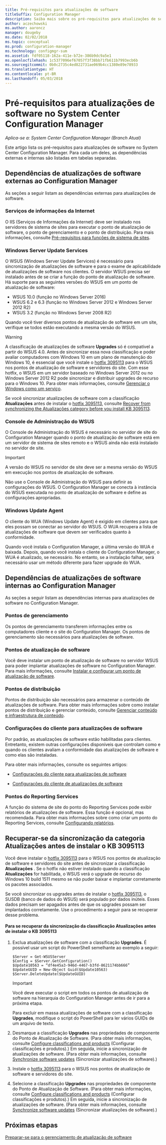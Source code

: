 ```yaml
---
title: Pré-requisitos para atualizações de software
titleSuffix: Configuration Manager
description: Saiba mais sobre os pré-requisitos para atualizações de software no System Center Configuration Manager.
author: aczechowski
ms.author: aaroncz
manager: dougeby
ms.date: 02/02/2018
ms.topic: conceptual
ms.prod: configuration-manager
ms.technology: configmgr-sum
ms.assetid: fdf05118-162a-411e-b72e-386b9dc9a5e1
ms.openlocfilehash: 1c5377096ef67057f3f38bb71fb611b7993ecb6b
ms.sourcegitcommit: 0b0c2735c4ed822731ae069b4cc1380e89e78933
ms.translationtype: HT
ms.contentlocale: pt-BR
ms.lasthandoff: 05/03/2018
---
```

# <a name="prerequisites-for-software-updates-in-system-center-configuration-manager"></a>Pré-requisitos para atualizações de software no System Center Configuration Manager

*Aplica-se a: System Center Configuration Manager (Branch Atual)*

Este artigo lista os pré-requisitos para atualizações de software no System Center Configuration Manager. Para cada um deles, as dependências externas e internas são listadas em tabelas separadas.  

## <a name="software-update-dependencies-that-are-external-to-configuration-manager"></a>Dependências de atualizações de software externas ao Configuration Manager  
 As seções a seguir listam as dependências externas para atualizações de software.  

### <a name="internet-information-services"></a>Serviços de informações da Internet  
 O IIS (Serviços de Informações da Internet) deve ser instalado nos servidores de sistema de sites para executar o ponto de atualização de software, o ponto de gerenciamento e o ponto de distribuição. Para mais informações, consulte [Pré-requisitos para funções de sistema de sites](../../core/plan-design/configs/site-and-site-system-prerequisites.md).  

### <a name="windows-server-update-services"></a>Windows Server Update Services  
 O WSUS (Windows Server Update Services) é necessário para sincronização de atualizações de software e para o exame de aplicabilidade de atualizações de software nos clientes. O servidor WSUS precisa ser instalado antes de se criar a função do ponto de atualização de software. Há suporte para as seguintes versões do WSUS em um ponto de atualização de software:  

-   WSUS 10.0 (função no Windows Server 2016)
-   WSUS 6.2 e 6.3 (função no Windows Server 2012 e Windows Server 2012 R2)  
-   WSUS 3.2 (função no Windows Server 2008 R2)  

Quando você tiver diversos pontos de atualização de software em um site, verifique se todos estão executando a mesma versão do WSUS.  

> [!WARNING]  
>  A classificação de atualizações de software **Upgrades** só é compatível a partir do WSUS 4.0. Antes de sincronizar essa nova classificação e poder avaliar computadores com Windows 10 em um plano de manutenção do Windows 10, é essencial que você instale o [hotfix 3095113](https://support.microsoft.com/kb/3095113) para o WSUS nos pontos de atualização de software e servidores do site. Com esse hotfix, o WSUS em um servidor baseado no Windows Server 2012 ou no Windows Server 2012 R2 pode sincronizar e distribuir upgrades de recurso para o Windows 10. Para obter mais informações, consulte [Gerenciar o Windows como um serviço](../../osd/deploy-use/manage-windows-as-a-service.md).  
>   
>  Se você sincronizar atualizações de software com a classificação **Atualizações** antes de instalar o [hotfix 3095113](https://support.microsoft.com/kb/3095113), consulte [Recover from synchronizing the Atualizações category before you install KB 3095113](#BKMK_RecoverUpgrades).  

### <a name="wsus-administration-console"></a>Console de Administração do WSUS  
 O Console de Administração do WSUS é necessário no servidor de site do Configuration Manager quando o ponto de atualização de software está em um servidor de sistema de sites remoto e o WSUS ainda não está instalado no servidor de site.  

> [!IMPORTANT]  
> A versão do WSUS no servidor de site deve ser a mesma versão do WSUS em execução nos pontos de atualização de software.
>
> Não use o Console de Administração do WSUS para definir as configurações do WSUS. O Configuration Manager se conecta à instância do WSUS executada no ponto de atualização de software e define as configurações apropriadas.  



### <a name="windows-update-agent"></a>Windows Update Agent  
 O cliente do WUA (Windows Update Agent) é exigido em clientes para que eles possam se conectar ao servidor do WSUS. O WUA recupera a lista de atualizações de software que devem ser verificados quanto à conformidade.  

 Quando você instala o Configuration Manager, a última versão do WUA é baixada. Depois, quando você instala o cliente do Configuration Manager, o WUA é atualizado, se necessário. No entanto, se a instalação falhar, será necessário usar um método diferente para fazer upgrade do WUA.  

## <a name="software-update-dependencies-that-are-internal-to-configuration-manager"></a>Dependências de atualizações de software internas ao Configuration Manager  
 As seções a seguir listam as dependências internas para atualizações de software no Configuration Manager.  

### <a name="management-points"></a>Pontos de gerenciamento  
 Os pontos de gerenciamento transferem informações entre os computadores cliente e o site do Configuration Manager. Os pontos de gerenciamento são necessários para atualizações de software.  

### <a name="software-update-points"></a>Pontos de atualização de software  
 Você deve instalar um ponto de atualização de software no servidor WSUS para poder implantar atualizações de software no Configuration Manager. Para mais informações, consulte [Instalar e configurar um ponto de atualização de software](../get-started/install-a-software-update-point.md).

### <a name="distribution-points"></a>Pontos de distribuição  
 Pontos de distribuição são necessários para armazenar o conteúdo de atualizações de software. Para obter mais informações sobre como instalar pontos de distribuição e gerenciar conteúdo, consulte [Gerenciar conteúdo e infraestrutura de conteúdo](../../core/servers/deploy/configure/manage-content-and-content-infrastructure.md).  

### <a name="client-settings-for-software-updates"></a>Configurações do cliente para atualizações de software  
 Por padrão, as atualizações de software estão habilitadas para clientes. Entretanto, existem outras configurações disponíveis que controlam como e quando os clientes avaliam a conformidade das atualizações de software e como elas são instaladas.  

 Para obter mais informações, consulte os seguintes artigos:  

-   [Configurações do cliente para atualizações de software](../get-started/manage-settings-for-software-updates.md#BKMK_ClientSettings)   

-   [Configurações do cliente de atualizações de software](../../core/clients/deploy/about-client-settings.md#software-updates)  

### <a name="reporting-services-points"></a>Pontos do Reporting Services  
 A função do sistema de site do ponto do Reporting Services pode exibir relatórios de atualizações de software. Essa função é opcional, mas recomendada. Para obter mais informações sobre como criar um ponto do Reporting Services, consulte [Configurando relatórios](../../core/servers/manage/configuring-reporting.md).  

##  <a name="BKMK_RecoverUpgrades"></a> Recuperar-se da sincronização da categoria Atualizações antes de instalar o KB 3095113  
 Você deve instalar o [hotfix 3095113](https://support.microsoft.com/kb/3095113) para o WSUS nos pontos de atualização de software e servidores do site antes de sincronizar a classificação **Atualizações** . Se o hotfix não estiver instalado quando a classificação **Atualizações** for habilitada, o WSUS verá o upgrade de recurso do Windows 10 build 1511 mesmo se não puder baixar e implantar corretamente os pacotes associados. 
 
 Se você sincronizar os upgrades antes de instalar o [hotfix 3095113](https://support.microsoft.com/kb/3095113), o SUSDB (banco de dados do WSUS) será populado por dados inúteis. Esses dados precisam ser apagados antes de que os upgrades possam ser implantados corretamente. Use o procedimento a seguir para se recuperar desse problema.  

#### <a name="to-recover-from-synchronizing-the-upgrades-classification-before-you-install-kb-3095113"></a>Para se recuperar da sincronização da classificação Atualizações antes de instalar o KB 3095113  

1.  Exclua atualizações de software com a classificação **Upgrades**. É possível usar um script do PowerShell semelhante ao exemplo a seguir:  

    ```  
    $Server = Get-WSUSServer  
    $Config = $Server.GetConfiguration()  
    $Update10563 = “df4e45a3-946d-4467-b3fd-8621174bb666”  
    $UpdateGUID = New-Object Guid($Update10563)  
    $Server.DeleteUpdate($UpdateGUID)  
    ```  

    > [!IMPORTANT]  
    >  Você deve executar o script em todos os pontos de atualização de software na hierarquia do Configuration Manager antes de ir para a próxima etapa.  

     Para excluir em massa atualizações de software com a classificação **Upgrades**, modifique o script do PowerShell para ler vários GUIDs de um arquivo de texto.  

2.  Desmarque a classificação **Upgrades** nas propriedades de componente do Ponto de Atualização de Software. (Para obter mais informações, consulte [Configure classifications and products](../get-started/configure-classifications-and-products.md) (Configurar classificações e produtos).) Em seguida, inicie a sincronização de atualizações de software. (Para obter mais informações, consulte [Synchronize software updates](../get-started/synchronize-software-updates.md) (Sincronizar atualizações de software).)  

3.  Instale o [hotfix 3095113](https://support.microsoft.com/kb/3095113) para o WSUS nos pontos de atualização de software e servidores do site.  

4.  Selecione a classificação **Upgrades** nas propriedades de componente do Ponto de Atualização de Software. (Para obter mais informações, consulte [Configure classifications and products](../get-started/configure-classifications-and-products.md) (Configurar classificações e produtos).) Em seguida, inicie a sincronização de atualizações de software. (Para obter mais informações, consulte [Synchronize software updates](../get-started/synchronize-software-updates.md) (Sincronizar atualizações de software).)  

## <a name="next-steps"></a>Próximas etapas
[Preparar-se para o gerenciamento de atualização de software](../get-started/prepare-for-software-updates-management.md)
